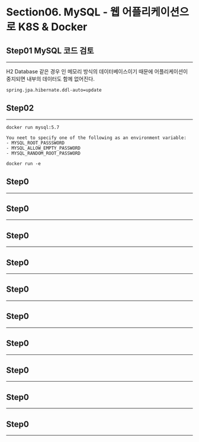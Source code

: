 # Section06. MySQL - 웹 어플리케이션으로 K8S & Docker 

## Step01 MySQL 코드 검토
---

H2 Database 같은 경우 인 메모리 방식의 데이터베이스이기 때문에 어플리케이션이 중지되면 내부의 데이터도 함께 없어진다.

```
spring.jpa.hibernate.ddl-auto=update
```

## Step02
---

`docker run mysql:5.7`

```
You neet to specify one of the following as an environment variable:
- MYSQL_ROOT_PASSSWORD
- MYSQL_ALLOW_EMPTY_PASSWORD
- MYSQL_RANDOM_ROOT_PASSWORD
```

`docker run -e `


## Step0
---

## Step0
---


## Step0
---


## Step0
---


## Step0
---


## Step0
---


## Step0
---


## Step0
---


## Step0
---


## Step0
---



